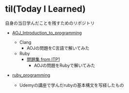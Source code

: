 # til(Today I Learned)
自身の当日学んだことを残すためのリポジトリ

* [AOJ_Introduction_to_programming](https://judge.u-aizu.ac.jp/onlinejudge/index.jsp)
	* Clang
		* AOJの問題をC言語で解いてみた
	* Ruby
		* [問題集 from ITP1](https://judge.u-aizu.ac.jp/onlinejudge/finder.jsp?course=ITP1)
			* AOJの問題をRubyで解いてみた 

* [ruby_programming](https://www.udemy.com/share/101WM43@kbNWoeuIMf6-A8spbykqHjaWCOkiveqqwATTjcyupHLH-2V_tXoXK7NBRkRW_JFZ/)
	* Udemyの講座で学んだrubyの基本構文を写経したもの